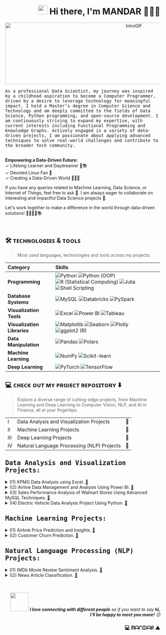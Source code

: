 <h1 align="Right"><img src="https://raw.githubusercontent.com/aemmadi/aemmadi/master/wave.gif" width="30px"> Hi there, I'm MANDAR 🧑🏽‍💻</h1>


<p align="center">
  <img src="https://github.com/MandarKURUNDWADE/MandarKURUNDWADE/blob/main/IntroGIF_speed.gif" alt="IntroGIF" width="820" height="200">
</p>


<samp>
As a professional Data Scientist, my journey was inspired by a childhood aspiration to become a Computer Programmer, driven by a desire to leverage technology for meaningful impact. I hold a Master’s degree in Computer Science and Technology and am deeply committed to the fields of Data Science, Python programming, and open-source development. I am continuously striving to expand my expertise, with current interests including Functional Programming and Knowledge Graphs. Actively engaged in a variety of data-driven projects, I am passionate about applying advanced techniques to solve real-world challenges and contribute to the broader tech community.
</samp>
<br><br>

**Empowering a Data-Driven Future:** <br>
✓ Lifelong Learner and Daydreamer 🌱📚 <br>
✓ Devoted Linux Fan 🐧 <br>
✓ Creating a Data-Driven World 🌋🏃‍♂️ <br>

If you have any queries related to Machine Learning, Data Science, or Internet of Things, feel free to ask 💬. I am always eager to collaborate on interesting and impactful Data Science projects 👯.

Let's work together to make a difference in the world through data-driven solutions! 🌋🏃‍♂️🌱📚

<br>

<h2 align="Left">🛠 ᴛᴇᴄʜɴᴏʟᴏɢɪᴇꜱ & ᴛᴏᴏʟꜱ</h2>

> Most used languages, technologies and tools across my projects:

| Category               | Skills |
|:-----------------------|:-------|
| **Programming**         | ![Python](https://img.shields.io/badge/Python-3776AB?style=flat&logo=python&logoColor=white) ![Python (OOP)](https://img.shields.io/badge/Python_(OOP)-3776AB?style=flat&logo=python&logoColor=white) ![R (Statistical Computing)](https://img.shields.io/badge/R_(Statistical_Computing)-276DC3?style=flat&logo=r&logoColor=white) ![Julia](https://img.shields.io/badge/Julia-9558B2?style=flat&logo=julia&logoColor=white) ![Shell Scripting](https://img.shields.io/badge/Shell_Scripting-4EAA25?style=flat&logo=gnu-bash&logoColor=white) |
| **Database Systems**    | ![MySQL](https://img.shields.io/badge/MySQL-4479A1?style=flat&logo=mysql&logoColor=white) ![Databricks](https://img.shields.io/badge/Databricks-FF3621?style=flat&logo=databricks&logoColor=white) ![PySpark](https://img.shields.io/badge/PySpark-E25A1C?style=flat&logo=apache-spark&logoColor=white) |
| **Visualization Tools** | ![Excel](https://img.shields.io/badge/Excel-217346?style=flat&logo=microsoft-excel&logoColor=white) ![Power BI](https://img.shields.io/badge/Power_BI-F2C811?style=flat&logo=power-bi&logoColor=black) ![Tableau](https://img.shields.io/badge/Tableau-E97627?style=flat&logo=tableau&logoColor=white) |
| **Visualization Libraries** | ![Matplotlib](https://img.shields.io/badge/Matplotlib-11557C?style=flat&logo=python&logoColor=white) ![Seaborn](https://img.shields.io/badge/Seaborn-0C7DC5?style=flat&logo=python&logoColor=white) ![Plotly](https://img.shields.io/badge/Plotly-3F4F75?style=flat&logo=plotly&logoColor=white) ![ggplot2 (R)](https://img.shields.io/badge/ggplot2_(R)-276DC3?style=flat&logo=r&logoColor=white) |
| **Data Manipulation**   | ![Pandas](https://img.shields.io/badge/Pandas-150458?style=flat&logo=pandas&logoColor=white) ![Polars](https://img.shields.io/badge/Polars-CDD000?style=flat&logo=python&logoColor=white) |
| **Machine Learning**    | ![NumPy](https://img.shields.io/badge/NumPy-013243?style=flat&logo=numpy&logoColor=white) ![Scikit-learn](https://img.shields.io/badge/Scikit_learn-F7931E?style=flat&logo=scikit-learn&logoColor=white) |
| **Deep Learning**       | ![PyTorch](https://img.shields.io/badge/PyTorch-EE4C2C?style=flat&logo=pytorch&logoColor=white) ![TensorFlow](https://img.shields.io/badge/TensorFlow-FF6F00?style=flat&logo=tensorflow&logoColor=white) |


## 💻 ᴄʜᴇᴄᴋ ᴏᴜᴛ ᴍʏ ᴘʀᴏᴊᴇᴄᴛ ʀᴇᴘᴏꜱɪᴛᴏʀʏ ⬇️
>  Explore a diverse range of cutting-edge projects, from Machine Learning and Deep Learning to Computer Vision, NLP, and AI in Finance, all at your fingertips.

||||
|---|---|---|
| I |Data Analysis and Visualization Projects| 🔽|
| II |Machine Learning Projects| 🔽|
| III |Deep Learning Projects| 🔽|
| IV |Natural Language Processing (NLP) Projects| 🔽|


## <samp> Data Analysis and Visualization Projects: </samp>
<details>
  <summary> 
    01) KPMG Data Analysis using Excel.
    <a href="https://github.com/MandarKURUNDWADE/KPMG_Data_Analysis_Excel">📂</a> 
  </summary>
  This project aims to analyze customer demographics, transactions, and new customer data to provide insights into business performance and customer behavior. The project consists of six tasks that involve data cleaning, data analysis, and visualization using Excel.
</details> 
<details>
  <summary> 
    02) Airline Data Management and Analysis Using Power BI. 
    <a href="https://github.com/MandarKURUNDWADE/Airline_Data_Analysis_PowerBI">📂</a> 
  </summary>
  The airline industry operates with numerous complexities, requiring effective data management and insights into flight schedules, passenger details, and ticketing systems. This project aims to analyze airline operations for improving efficiency and customer satisfaction.
</details> 
<details>
  <summary> 
    03) Sales Performance Analysis of Walmart Stores Using Advanced MySQL Techniques. 
    <a href="https://github.com/MandarKURUNDWADE/Sales_Performance_Walmart_MySQL">📂</a> 
  </summary>
  Walmart wants to optimize its sales strategies by analyzing historical transaction data across branches, customer types, payment methods, and product lines. To achieve this, advanced MySQL queries will be employed to answer challenging business questions related to sales performance, customer segmentation, and product trends.
</details>
<details>
  <summary> 
    04) Electric Vehicle Data Analysis Project Using Python. 
    <a href="https://github.com/MandarKURUNDWADE/EV_Data_Analysis_Python">📂</a> 
  </summary>
  In this project, you will analyze a dataset related to electric vehicles (EVs). The dataset contains various features such as electric range, energy consumption, price, and other relevant attributes. Your goal is to conduct a thorough analysis to uncover meaningful insights, tell a compelling story, conduct hypothesis testing and provide actionable recommendations based on the data.
</details>


## <samp> Machine Learning Projects: </samp>
<details>
  <summary> 
    01) Airbnb Price Prediction and Insights.
    <a href="https://github.com/MandarKURUNDWADE/Airbnb_Price_Prediction_ML">📂</a> 
  </summary>
  This repository consists of customized word embedding pre-trained on banking and finance terms which will be helpful in analyzing
</details> 
<details>
  <summary> 
    02) Customer Churn Prediction.
    <a href="https://github.com/MandarKURUNDWADE/Customer_Churn_Prediction_ML">📂</a> 
  </summary>
  This repository consists of customized word embedding pre-trained on banking and finance terms which will be helpful in analyzing
</details> 


## <samp> Natural Language Processing (NLP) Projects: <samp>
<details>
  <summary> 
    01) IMDb Movie Review Sentiment Analysis. 
    <a href="https://github.com/MandarKURUNDWADE/Movie_Review_Analysis_NLP">📂</a> 
  </summary>
  The primary objective of this project is to build a machine learning classification model that can predict the sentiment of IMDb movie reviews. The dataset contains a collection of movie reviews, and each review is labeled as either positive or negative. Using text preprocessing, feature extraction techniques (such as TF-IDF), and various classification algorithms, the project will aim to develop a model that can effectively classify the sentiment of movie reviews. The model’s performance will be evaluated using standard classification metrics, such as accuracy, precision, recall, and F1-score.
</details> 
<details>
  <summary> 
    02) News Article Classification. 
    <a href="https://github.com/MandarKURUNDWADE/News_Article_Classification_NLP">📂</a> 
  </summary>
  The primary objective of this project is to build a classification model that can automatically categorize news articles into different predefined categories. The model will be trained using a labeled dataset of news articles and will output the most likely category (e.g., sports, politics, or technology) for any given article.
</details>

<br>
<br>

<p align="Right">
  <img src="https://media.giphy.com/media/LnQjpWaON8nhr21vNW/giphy.gif" width="60"> <em><b>I love connecting with different people</b> so if you want to say <b>hi, I'll be happy to meet you more!</b> 😊</em>
</p>


<h3 align="Right">💻 ᗰᗩᑎᗪᗩᖇ ▲</h3>
